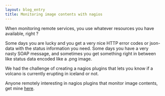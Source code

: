 ```yaml
---
layout: blog_entry
title: Monitoring image contents with nagios
---
```

<p>When monitoring remote services, you use whatever resources you have available, right ?</p>
<p>Some days you are lucky and you get a very nice HTTP error codes or json-data with the status information you need.
Some days you have a very nasty SOAP message, and sometimes you get something right in between like status data encoded
like a .png image.
</p>

<p>We had the challenge of creating a nagios plugins that lets you know if a volcano is currently erupting in iceland or not.</p>
<p>Anyone remotely interesting in nagios plugins that monitor image contents, get mine <a href="https://github.com/palli/monitor-iceland/blob/master/nagios-plugins/check_volcano.py">here</a>.
</p>